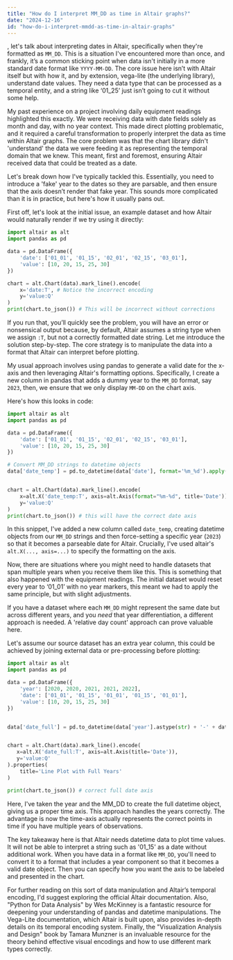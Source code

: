 ```yaml
---
title: "How do I interpret MM_DD as time in Altair graphs?"
date: "2024-12-16"
id: "how-do-i-interpret-mmdd-as-time-in-altair-graphs"
---
```


, let's talk about interpreting dates in Altair, specifically when they're formatted as `MM_DD`. This is a situation I've encountered more than once, and frankly, it’s a common sticking point when data isn't initially in a more standard date format like `YYYY-MM-DD`. The core issue here isn’t with Altair itself but with how it, and by extension, vega-lite (the underlying library), understand date values. They need a data type that can be processed as a temporal entity, and a string like ‘01_25’ just isn’t going to cut it without some help.

My past experience on a project involving daily equipment readings highlighted this exactly. We were receiving data with date fields solely as month and day, with no year context. This made direct plotting problematic, and it required a careful transformation to properly interpret the data as time within Altair graphs. The core problem was that the chart library didn't 'understand' the data we were feeding it as representing the temporal domain that we knew. This meant, first and foremost, ensuring Altair received data that could be treated as a date.

Let's break down how I've typically tackled this. Essentially, you need to introduce a 'fake' year to the dates so they are parsable, and then ensure that the axis doesn’t render that fake year. This sounds more complicated than it is in practice, but here's how it usually pans out.

First off, let's look at the initial issue, an example dataset and how Altair would naturally render if we try using it directly:

```python
import altair as alt
import pandas as pd

data = pd.DataFrame({
    'date': ['01_01', '01_15', '02_01', '02_15', '03_01'],
    'value': [10, 20, 15, 25, 30]
})

chart = alt.Chart(data).mark_line().encode(
    x='date:T', # Notice the incorrect encoding
    y='value:Q'
)
print(chart.to_json()) # This will be incorrect without corrections

```

If you run that, you’ll quickly see the problem, you will have an error or nonsensical output because, by default, Altair assumes a string type when we assign `:T`, but not a correctly formatted date string. Let me introduce the solution step-by-step. The core strategy is to manipulate the data into a format that Altair can interpret before plotting.

My usual approach involves using pandas to generate a valid date for the x-axis and then leveraging Altair's formatting options. Specifically, I create a new column in pandas that adds a dummy year to the `MM_DD` format, say `2023`, then, we ensure that we only display `MM-DD` on the chart axis.

Here's how this looks in code:

```python
import altair as alt
import pandas as pd

data = pd.DataFrame({
    'date': ['01_01', '01_15', '02_01', '02_15', '03_01'],
    'value': [10, 20, 15, 25, 30]
})

# Convert MM_DD strings to datetime objects
data['date_temp'] = pd.to_datetime(data['date'], format='%m_%d').apply(lambda x: x.replace(year=2023))


chart = alt.Chart(data).mark_line().encode(
    x=alt.X('date_temp:T', axis=alt.Axis(format="%m-%d", title='Date')), # specifying format on the axis
    y='value:Q'
)
print(chart.to_json()) # this will have the correct date axis

```

In this snippet, I've added a new column called `date_temp`, creating datetime objects from our `MM_DD` strings and then force-setting a specific year (`2023`) so that it becomes a parseable date for Altair. Crucially, I've used altair's `alt.X(..., axis=...)` to specify the formatting on the axis.

Now, there are situations where you might need to handle datasets that span multiple years when you receive them like this. This is something that also happened with the equipment readings. The initial dataset would reset every year to ‘01_01’ with no year markers, this meant we had to apply the same principle, but with slight adjustments.

If you have a dataset where each `MM_DD` might represent the same date but across different years, and you *need* that year differentiation, a different approach is needed. A 'relative day count' approach can prove valuable here.

Let's assume our source dataset has an extra year column, this could be achieved by joining external data or pre-processing before plotting:

```python
import altair as alt
import pandas as pd

data = pd.DataFrame({
    'year': [2020, 2020, 2021, 2021, 2022],
    'date': ['01_01', '01_15', '01_01', '01_15', '01_01'],
    'value': [10, 20, 15, 25, 30]
})


data['date_full'] = pd.to_datetime(data['year'].astype(str) + '-' + data['date'], format='%Y-%m_%d')


chart = alt.Chart(data).mark_line().encode(
   x=alt.X('date_full:T', axis=alt.Axis(title='Date')),
   y='value:Q'
).properties(
    title='Line Plot with Full Years'
)

print(chart.to_json()) # correct full date axis
```

Here, I've taken the year and the MM_DD to create the full datetime object, giving us a proper time axis. This approach handles the years correctly. The advantage is now the time-axis actually represents the correct points in time if you have multiple years of observations.

The key takeaway here is that Altair needs datetime data to plot time values. It will not be able to interpret a string such as '01_15' as a date without additional work. When you have data in a format like `MM_DD`, you'll need to convert it to a format that includes a year component so that it becomes a valid date object. Then you can specify how you want the axis to be labeled and presented in the chart.

For further reading on this sort of data manipulation and Altair’s temporal encoding, I'd suggest exploring the official Altair documentation. Also, "Python for Data Analysis" by Wes McKinney is a fantastic resource for deepening your understanding of pandas and datetime manipulations. The Vega-Lite documentation, which Altair is built upon, also provides in-depth details on its temporal encoding system. Finally, the "Visualization Analysis and Design" book by Tamara Munzner is an invaluable resource for the theory behind effective visual encodings and how to use different mark types correctly.
